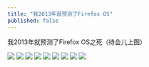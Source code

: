 ```yaml
---
title: "我2013年就预测了Firefox OS"
published: false
---
```

我2013年就预测了Firefox OS之死（待会儿上图）

![](./1.jpg)
![](./2.jpg)
![](./3.jpg)
![](./4.jpg)
![](./5.jpg)
![](./6.jpg)
![](./7.jpg)
![](./8.jpg)
![](./9.jpg)
